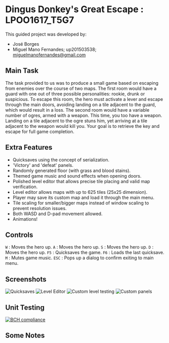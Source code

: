 # Dingus Donkey's Great Escape : LPOO1617_T5G7
This guided project was developed by:
* José Borges
* Miguel Mano Fernandes; up201503538; miguelmanofernandes@gmail.com

## Main Task
The task provided to us was to produce a small game based on escaping from enemies over the course of two maps.
The first room would have a guard with one out of three possible personalities: rookie, drunk or suspicious. To escape this room, the hero must activate a lever and escape through the main doors, avoiding landing on a tile adjacent to the guard, which would result in a loss.
The second room would have a variable number of ogres, armed with a weapon. This time, you too have a weapon. Landing on a tile adjacent to the ogre stuns him, yet arriving at a tile adjacent to the weapon would kill you. Your goal is to retrieve the key and escape for full game completion.

## Extra Features
* Quicksaves using the concept of serialization.
* 'Victory' and 'defeat' panels.
* Randomly generated floor (with grass and blood stains).
* Themed game music and sound effects when opening doors.
* Polished level editor that allows precise tile placing and valid map verification.
* Level editor allows maps with up to 625 tiles (25x25 dimension).
* Player may save its custom map and load it through the main menu.
* Tile scaling for smaller/bigger maps instead of window scaling to prevent resolution issues.
* Both WASD and D-pad movement allowed.
* Animations!

## Controls
```W``` : Moves the hero up.
```A``` : Moves the hero up.
```S``` : Moves the hero up.
```D``` : Moves the hero up.
```F5``` : Quicksaves the game.
```F6``` : Loads the last quicksave.
```M``` : Mutes game music.
```ESC``` : Pops up a dialog to confirm exiting to main menu.

## Screenshots
![Quicksaves](http://i.imgur.com/Y0zaWQl.gifvraw=true)
![Level Editor](http://i.imgur.com/N2kkHcD.mp4raw=true)
![Custom level testing](http://i.imgur.com/r2S5n7n.gifvraw=true)
![Custom panels](http://i.imgur.com/CioTKxH.gifvraw=true)

## Unit Testing
[![BCH compliance](https://bettercodehub.com/edge/badge/zepedrob16/LPOO1617_T5G7?token=cc0a9915a954a432fdaaa3a94136cae04e47cf97)](https://bettercodehub.com/)

## Some Notes
